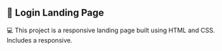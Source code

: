 ##  📖 Login Landing Page 

💻 This project is a responsive landing page built using HTML and CSS. Includes a responsive.
